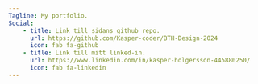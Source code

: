 ```yaml
---
Tagline: My portfolio.
Social:
    - title: Link till sidans github repo.
      url: https://github.com/Kasper-coder/BTH-Design-2024
      icon: fab fa-github
    - title: Link till mitt linked-in.
      url: https://www.linkedin.com/in/kasper-holgersson-445880250/
      icon: fab fa-linkedin
---
```

